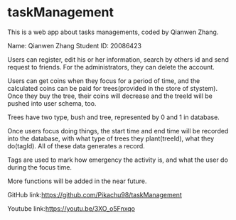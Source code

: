 # taskManagement
This is a web app about tasks managements, coded by Qianwen Zhang.

Name: Qianwen Zhang
Student ID: 20086423

Users can register, edit his or her information, search by others id and send request to friends. For the administrators, they can delete the account.

Users can get coins when they focus for a period of time, and the calculated coins can be paid for trees(provided in the store of stystem). Once they buy the tree, their coins will decrease and the treeId will be pushed into user schema, too.

Trees have two type, bush and tree, represented by 0 and 1 in database.

Once users focus doing things, the start time and end time will be recorded into the database, with what type of trees they plant(treeId), what they do(tagId). All of these data generates a record.

Tags are used to mark how emergency the activity is, and what the user do during the focus time.

More functions will be added in the near future.

GitHub link:https://github.com/Pikachu98/taskManagement

 
Youtube link:https://youtu.be/3XO_o5Fnxqo
